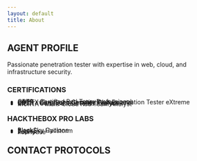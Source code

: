 ```yaml
---
layout: default
title: About
---
```


<div class="profile-section">
  <h2>AGENT PROFILE</h2>
  <p>Passionate penetration tester with expertise in web, cloud, and infrastructure security.</p>
  
  <h3>CERTIFICATIONS</h3>
  <ul style="line-height:10%">
    <li>CRTP - Certified Red Team Professional</li>
    <li>eWPTXv2 - eLearnSecurity Web Penetration Tester eXtreme</li>
    <li>BSCP - Burp Suite Certified Professional</li>
    <li>CRTA - Certified Red Team Analyst</li>
    <li>MCRTA - Multi-Cloud Red Team Analyst</li>
  </ul>

  <h3>HACKTHEBOX PRO LABS</h3>
  <ul style="line-height:10%">
    <li>BlackSky Cyclone</li>
    <li>BlackSky Hailstorm</li>
    <li>Zephyr</li>
    <li>FullHouse</li>
  </ul>
</div>

<div class="contact-section">
  <h2>CONTACT PROTOCOLS</h2>
  <div class="social-links">
    <a href="https://github.com/redteamer403" target="_blank" title="GitHub">
      <i class="fab fa-github"></i>
    </a>
    <a href="https://www.linkedin.com/in/rustam-fakhrutdinov-1131b96a/" target="_blank" title="LinkedIn">
      <i class="fab fa-linkedin"></i>
    </a>
  </div>
</div>
